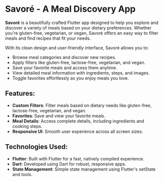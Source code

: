 # Savoré - A Meal Discovery App

**Savoré** is a beautifully crafted Flutter app designed to help you explore and discover a variety of meals based on your dietary preferences. Whether you're gluten-free, vegetarian, or vegan, Savoré offers an easy way to filter meals and find recipes that fit your needs.

With its clean design and user-friendly interface, Savoré allows you to:
- Browse meal categories and discover new recipes.
- Apply filters like gluten-free, lactose-free, vegetarian, and vegan.
- Save your favorite meals and access them anytime.
- View detailed meal information with ingredients, steps, and images.
- Toggle favorites effortlessly as you enjoy meals you love.

## Features:
- **Custom Filters**: Filter meals based on dietary needs like gluten-free, lactose-free, vegetarian, and vegan.
- **Favorites**: Save and view your favorite meals.
- **Meal Details**: Access complete details, including ingredients and cooking steps.
- **Responsive UI**: Smooth user experience across all screen sizes.

## Technologies Used:
- **Flutter**: Built with Flutter for a fast, natively compiled experience.
- **Dart**: Developed using Dart for robust, responsive apps.
- **State Management**: Simple state management using Flutter's setState and tools.

